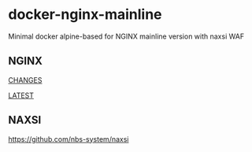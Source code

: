 # docker-nginx-mainline
Minimal docker alpine-based for NGINX mainline version with naxsi WAF

## NGINX

[CHANGES](https://nginx.org/en/CHANGES)

[LATEST](https://nginx.org/download/nginx-1.13.9.tar.gz)

## NAXSI

https://github.com/nbs-system/naxsi
